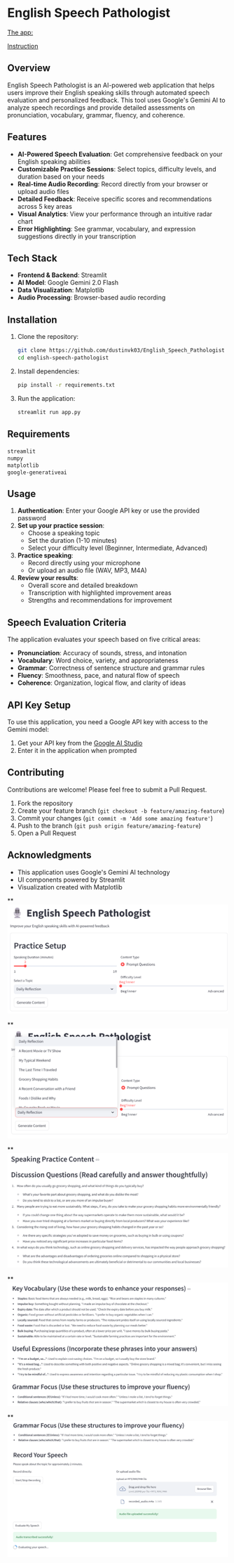# English Speech Pathologist

[The app:](https://english-speech-pathologist.streamlit.app/)

[Instruction](https://www.dropbox.com/scl/fi/ht3hk1nafgnh4mqoblh2q/AI_Speech_Evaluation_Tutorial.mkv?rlkey=bpvocqyol9y5rbxtfp0r9sbyr&e=1&st=fiic77m7&dl=0)


## Overview

English Speech Pathologist is an AI-powered web application that helps users improve their English speaking skills through automated speech evaluation and personalized feedback. This tool uses Google's Gemini AI to analyze speech recordings and provide detailed assessments on pronunciation, vocabulary, grammar, fluency, and coherence.

## Features

- **AI-Powered Speech Evaluation**: Get comprehensive feedback on your English speaking abilities
- **Customizable Practice Sessions**: Select topics, difficulty levels, and duration based on your needs
- **Real-time Audio Recording**: Record directly from your browser or upload audio files
- **Detailed Feedback**: Receive specific scores and recommendations across 5 key areas
- **Visual Analytics**: View your performance through an intuitive radar chart
- **Error Highlighting**: See grammar, vocabulary, and expression suggestions directly in your transcription

## Tech Stack

- **Frontend & Backend**: Streamlit
- **AI Model**: Google Gemini 2.0 Flash
- **Data Visualization**: Matplotlib
- **Audio Processing**: Browser-based audio recording

## Installation

1. Clone the repository:
   ```bash
   git clone https://github.com/dustinvk03/English_Speech_Pathologist
   cd english-speech-pathologist
   ```

2. Install dependencies:
   ```bash
   pip install -r requirements.txt
   ```

3. Run the application:
   ```bash
   streamlit run app.py
   ```

## Requirements

```
streamlit
numpy
matplotlib
google-generativeai
```

## Usage

1. **Authentication**: Enter your Google API key or use the provided password
2. **Set up your practice session**:
   - Choose a speaking topic
   - Set the duration (1-10 minutes)
   - Select your difficulty level (Beginner, Intermediate, Advanced)
3. **Practice speaking**:
   - Record directly using your microphone
   - Or upload an audio file (WAV, MP3, M4A)
4. **Review your results**:
   - Overall score and detailed breakdown
   - Transcription with highlighted improvement areas
   - Strengths and recommendations for improvement

## Speech Evaluation Criteria

The application evaluates your speech based on five critical areas:

- **Pronunciation**: Accuracy of sounds, stress, and intonation
- **Vocabulary**: Word choice, variety, and appropriateness
- **Grammar**: Correctness of sentence structure and grammar rules
- **Fluency**: Smoothness, pace, and natural flow of speech
- **Coherence**: Organization, logical flow, and clarity of ideas

## API Key Setup

To use this application, you need a Google API key with access to the Gemini model:

1. Get your API key from the [Google AI Studio](https://aistudio.google.com/prompts/new_chat)
2. Enter it in the application when prompted

## Contributing

Contributions are welcome! Please feel free to submit a Pull Request.

1. Fork the repository
2. Create your feature branch (`git checkout -b feature/amazing-feature`)
3. Commit your changes (`git commit -m 'Add some amazing feature'`)
4. Push to the branch (`git push origin feature/amazing-feature`)
5. Open a Pull Request

## Acknowledgments

- This application uses Google's Gemini AI technology
- UI components powered by Streamlit
- Visualization created with Matplotlib

**![screenshot1](https://github.com/dustinvk03/English_Speech_Pathologist/blob/master/screenshot/p1.png)

**![screenshot2](https://github.com/dustinvk03/English_Speech_Pathologist/blob/master/screenshot/p2.png)

**![screenshot3](https://github.com/dustinvk03/English_Speech_Pathologist/blob/master/screenshot/p3.png)

**![screenshot4](https://github.com/dustinvk03/English_Speech_Pathologist/blob/master/screenshot/p4.png)

**![screenshot5](https://github.com/dustinvk03/English_Speech_Pathologist/blob/master/screenshot/p5.png)
